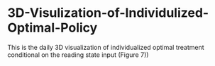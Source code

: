 # 3D-Visulization-of-Individulized-Optimal-Policy
This is the daily 3D visualization of individualized optimal treatment conditional on the reading state input (Figure 7))
